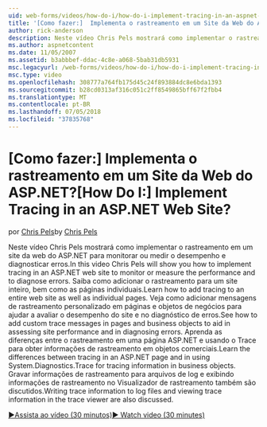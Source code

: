 ```yaml
---
uid: web-forms/videos/how-do-i/how-do-i-implement-tracing-in-an-aspnet-web-site
title: '[Como fazer:]  Implementa o rastreamento em um Site da Web do ASP.NET? | Microsoft Docs'
author: rick-anderson
description: Neste vídeo Chris Pels mostrará como implementar o rastreamento em um site da web do ASP.NET para monitorar ou medir o desempenho e diagnosticar erros. Saiba como faço para...
ms.author: aspnetcontent
ms.date: 11/05/2007
ms.assetid: b3abbbef-ddac-4c8e-a068-5bab31db5931
msc.legacyurl: /web-forms/videos/how-do-i/how-do-i-implement-tracing-in-an-aspnet-web-site
msc.type: video
ms.openlocfilehash: 308777a764fb175d45c24f893884dc8e6bda1393
ms.sourcegitcommit: b28cd0313af316c051c2ff8549865bff67f2fbb4
ms.translationtype: MT
ms.contentlocale: pt-BR
ms.lasthandoff: 07/05/2018
ms.locfileid: "37835768"
---
```

<a name="how-do-i--implement-tracing-in-an-aspnet-web-site"></a><span data-ttu-id="8e06d-105">[Como fazer:]  Implementa o rastreamento em um Site da Web do ASP.NET?</span><span class="sxs-lookup"><span data-stu-id="8e06d-105">[How Do I:]  Implement Tracing in an ASP.NET Web Site?</span></span>
====================
<span data-ttu-id="8e06d-106">por [Chris Pels](https://twitter.com/chrispels)</span><span class="sxs-lookup"><span data-stu-id="8e06d-106">by [Chris Pels](https://twitter.com/chrispels)</span></span>

<span data-ttu-id="8e06d-107">Neste vídeo Chris Pels mostrará como implementar o rastreamento em um site da web do ASP.NET para monitorar ou medir o desempenho e diagnosticar erros.</span><span class="sxs-lookup"><span data-stu-id="8e06d-107">In this video Chris Pels will show you how to implement tracing in an ASP.NET web site to monitor or measure the performance and to diagnose errors.</span></span> <span data-ttu-id="8e06d-108">Saiba como adicionar o rastreamento para um site inteiro, bem como as páginas individuais.</span><span class="sxs-lookup"><span data-stu-id="8e06d-108">Learn how to add tracing to an entire web site as well as individual pages.</span></span> <span data-ttu-id="8e06d-109">Veja como adicionar mensagens de rastreamento personalizado em páginas e objetos de negócios para ajudar a avaliar o desempenho do site e no diagnóstico de erros.</span><span class="sxs-lookup"><span data-stu-id="8e06d-109">See how to add custom trace messages in pages and business objects to aid in assessing site performance and in diagnosing errors.</span></span> <span data-ttu-id="8e06d-110">Aprenda as diferenças entre o rastreamento em uma página ASP.NET e usando o Trace para obter informações de rastreamento em objetos comerciais.</span><span class="sxs-lookup"><span data-stu-id="8e06d-110">Learn the differences between tracing in an ASP.NET page and in using System.Diagnostics.Trace for tracing information in business objects.</span></span> <span data-ttu-id="8e06d-111">Gravar informações de rastreamento para arquivos de log e exibindo informações de rastreamento no Visualizador de rastreamento também são discutidos.</span><span class="sxs-lookup"><span data-stu-id="8e06d-111">Writing trace information to log files and viewing trace information in the trace viewer are also discussed.</span></span>

[<span data-ttu-id="8e06d-112">&#9654;Assista ao vídeo (30 minutos)</span><span class="sxs-lookup"><span data-stu-id="8e06d-112">&#9654; Watch video (30 minutes)</span></span>](https://channel9.msdn.com/Blogs/ASP-NET-Site-Videos/how-do-i-implement-tracing-in-an-aspnet-web-site)
